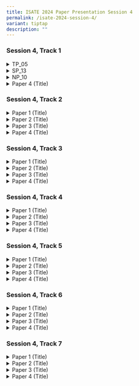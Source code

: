 ```yaml
---
title: ISATE 2024 Paper Presentation Session 4
permalink: /isate-2024-session-4/
variant: tiptap
description: ""
---
```

<h3>Session 4, Track 1</h3>
<div data-type="detailGroup" class="isomer-accordion isomer-accordion-white">
<details class="isomer-details">
<summary>TP_05</summary>
<div data-type="detailsContent" class="isomer-details-content">
<p>Lorem ipsum</p>
</div>
</details>
<details class="isomer-details">
<summary>SP_13</summary>
<div data-type="detailsContent" class="isomer-details-content">
<p></p>
</div>
</details>
<details class="isomer-details">
<summary>NP_10</summary>
<div data-type="detailsContent" class="isomer-details-content">
<p></p>
</div>
</details>
<details class="isomer-details">
<summary>Paper 4 (Title)</summary>
<div data-type="detailsContent" class="isomer-details-content">
<p></p>
</div>
</details>
</div>
<p></p>
<h3>Session 4, Track 2</h3>
<div data-type="detailGroup" class="isomer-accordion isomer-accordion-white">
<details class="isomer-details">
<summary>Paper 1 (Title)</summary>
<div data-type="detailsContent" class="isomer-details-content">
<p>Lorem ipsum</p>
</div>
</details>
<details class="isomer-details">
<summary>Paper 2 (Title)</summary>
<div data-type="detailsContent" class="isomer-details-content">
<p></p>
</div>
</details>
<details class="isomer-details">
<summary>Paper 3 (Title)</summary>
<div data-type="detailsContent" class="isomer-details-content">
<p></p>
</div>
</details>
<details class="isomer-details">
<summary>Paper 4 (Title)</summary>
<div data-type="detailsContent" class="isomer-details-content">
<p></p>
</div>
</details>
</div>
<p></p>
<h3>Session 4, Track 3</h3>
<div data-type="detailGroup" class="isomer-accordion isomer-accordion-white">
<details class="isomer-details">
<summary>Paper 1 (Title)</summary>
<div data-type="detailsContent" class="isomer-details-content">
<p>Lorem ipsum</p>
</div>
</details>
<details class="isomer-details">
<summary>Paper 2 (Title)</summary>
<div data-type="detailsContent" class="isomer-details-content">
<p></p>
</div>
</details>
<details class="isomer-details">
<summary>Paper 3 (Title)</summary>
<div data-type="detailsContent" class="isomer-details-content">
<p></p>
</div>
</details>
<details class="isomer-details">
<summary>Paper 4 (Title)</summary>
<div data-type="detailsContent" class="isomer-details-content">
<p></p>
</div>
</details>
</div>
<p></p>
<p></p>
<h3>Session 4, Track 4</h3>
<div data-type="detailGroup" class="isomer-accordion isomer-accordion-white">
<details class="isomer-details">
<summary>Paper 1 (Title)</summary>
<div data-type="detailsContent" class="isomer-details-content">
<p>Lorem ipsum</p>
</div>
</details>
<details class="isomer-details">
<summary>Paper 2 (Title)</summary>
<div data-type="detailsContent" class="isomer-details-content">
<p></p>
</div>
</details>
<details class="isomer-details">
<summary>Paper 3 (Title)</summary>
<div data-type="detailsContent" class="isomer-details-content">
<p></p>
</div>
</details>
<details class="isomer-details">
<summary>Paper 4 (Title)</summary>
<div data-type="detailsContent" class="isomer-details-content">
<p></p>
</div>
</details>
</div>
<h3>Session 4, Track 5</h3>
<div data-type="detailGroup" class="isomer-accordion isomer-accordion-white">
<details class="isomer-details">
<summary>Paper 1 (Title)</summary>
<div data-type="detailsContent" class="isomer-details-content">
<p>Lorem ipsum</p>
</div>
</details>
<details class="isomer-details">
<summary>Paper 2 (Title)</summary>
<div data-type="detailsContent" class="isomer-details-content">
<p></p>
</div>
</details>
<details class="isomer-details">
<summary>Paper 3 (Title)</summary>
<div data-type="detailsContent" class="isomer-details-content">
<p></p>
</div>
</details>
<details class="isomer-details">
<summary>Paper 4 (Title)</summary>
<div data-type="detailsContent" class="isomer-details-content">
<p></p>
</div>
</details>
</div>
<p></p>
<h3>Session 4, Track 6</h3>
<div data-type="detailGroup" class="isomer-accordion isomer-accordion-white">
<details class="isomer-details">
<summary>Paper 1 (Title)</summary>
<div data-type="detailsContent" class="isomer-details-content">
<p>Lorem ipsum</p>
</div>
</details>
<details class="isomer-details">
<summary>Paper 2 (Title)</summary>
<div data-type="detailsContent" class="isomer-details-content">
<p></p>
</div>
</details>
<details class="isomer-details">
<summary>Paper 3 (Title)</summary>
<div data-type="detailsContent" class="isomer-details-content">
<p></p>
</div>
</details>
<details class="isomer-details">
<summary>Paper 4 (Title)</summary>
<div data-type="detailsContent" class="isomer-details-content">
<p></p>
</div>
</details>
</div>
<p></p>
<p></p>
<h3>Session 4, Track 7</h3>
<div data-type="detailGroup" class="isomer-accordion isomer-accordion-white">
<details class="isomer-details">
<summary>Paper 1 (Title)</summary>
<div data-type="detailsContent" class="isomer-details-content">
<p>Lorem ipsum</p>
</div>
</details>
<details class="isomer-details">
<summary>Paper 2 (Title)</summary>
<div data-type="detailsContent" class="isomer-details-content">
<p></p>
</div>
</details>
<details class="isomer-details">
<summary>Paper 3 (Title)</summary>
<div data-type="detailsContent" class="isomer-details-content">
<p></p>
</div>
</details>
<details class="isomer-details">
<summary>Paper 4 (Title)</summary>
<div data-type="detailsContent" class="isomer-details-content">
<p></p>
</div>
</details>
</div>
<p></p>
<p></p>
